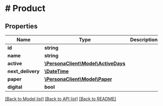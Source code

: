 # # Product

## Properties

Name | Type | Description | Notes
------------ | ------------- | ------------- | -------------
**id** | **string** |  | 
**name** | **string** |  | 
**active** | [**\PersonaClient\Model\ActiveDays**](ActiveDays.md) |  | 
**next_delivery** | [**\DateTime**](\DateTime.md) |  | [optional] 
**paper** | [**\PersonaClient\Model\Paper**](Paper.md) |  | 
**digital** | **bool** |  | 

[[Back to Model list]](../../README.md#documentation-for-models) [[Back to API list]](../../README.md#documentation-for-api-endpoints) [[Back to README]](../../README.md)


